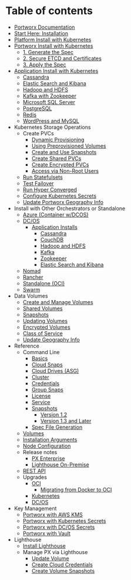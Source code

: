 # Table of contents

* [Portworx Documentation](README.md)
* [Start Here: Installation](begin-your-installation.md)
* [Platform Install with Kubernetes](installation.md)
* [Portworx Install with Kubernetes](kubernetes-portworx-install/README.md)
  * [1. Generate the Spec](kubernetes-portworx-install/1b.-parameter-notes.md)
  * [2. Secure ETCD and Certificates](kubernetes-portworx-install/2.-secure-etcd-and-certificates.md)
  * [3. Apply the Spec](kubernetes-portworx-install/4.-apply-the-spec.md)
* [Application Install with Kubernetes](container-app-installs/README.md)
  * [Cassandra](container-app-installs/cassandra.md)
  * [Elastic Search and Kibana](container-app-installs/elastic-search-and-kibana.md)
  * [Hadoop and HDFS](container-app-installs/hadoop-and-hdfs.md)
  * [Kafka with Zookeeper](container-app-installs/kafka.md)
  * [Microsoft SQL Server](container-app-installs/microsoft-sql-server.md)
  * [PostgreSQL](container-app-installs/postgresql.md)
  * [Redis](container-app-installs/redis.md)
  * [WordPress and MySQL](container-app-installs/wordpress-and-mysql.md)
* Kubernetes Storage Operations
  * Create PVCs
    * [Dynamic Provisioning](kubernetes-storage-operations/create-pvcs/dynamic-provisioning.md)
    * [Using Preprovisioned Volumes](kubernetes-storage-operations/create-pvcs/using-preprovisioned-volumes.md)
    * [Create and Use Snapshots](kubernetes-storage-operations/create-pvcs/create-and-use-snapshots.md)
    * [Create Shared PVCs](kubernetes-storage-operations/create-pvcs/create-shared-pvcs.md)
    * [Create Encrypted PVCs](kubernetes-storage-operations/create-pvcs/create-encrypted-pvcs.md)
    * [Access via Non-Root Users](kubernetes-storage-operations/create-pvcs/access-via-non-root-users.md)
  * [Run Statefulsets](kubernetes-storage-operations/run-statefulsets.md)
  * [Test Failover](kubernetes-storage-operations/test-failover.md)
  * [Run Hyper Converged](kubernetes-storage-operations/run-hyper-converged.md)
  * [Configure Kubernetes Secrets](kubernetes-storage-operations/configure-kubernetes-secrets.md)
  * [Update Portworx Geography Info](kubernetes-storage-operations/update-portworx-geography-info.md)
* Install with Other Orchestrators or Standalone
  * [Azure \(Container w/DCOS\)](other-platforms/azure-container-w-dcos.md)
  * [DC/OS](other-platforms/dc-os/README.md)
    * [Application Installs](other-platforms/dc-os/application-installs-on-dc-os/README.md)
      * [Cassandra](other-platforms/dc-os/application-installs-on-dc-os/cassandra.md)
      * [CouchDB](other-platforms/dc-os/application-installs-on-dc-os/couchdb.md)
      * [Hadoop and HDFS](other-platforms/dc-os/application-installs-on-dc-os/hadoop-and-hdfs.md)
      * [Kafka](other-platforms/dc-os/application-installs-on-dc-os/kafka.md)
      * [Zookeeper](other-platforms/dc-os/application-installs-on-dc-os/zookeeper.md)
      * [Elastic Search and Kibana](other-platforms/dc-os/application-installs-on-dc-os/elastic-search-and-kibana.md)
  * [Nomad](other-platforms/nomad.md)
  * [Rancher](other-platforms/rancher.md)
  * [Standalone \(OCI\)](other-platforms/oci.md)
  * [Swarm](other-platforms/swarm.md)
* Data Volumes
  * [Create and Manage Volumes](data-volumes/create-and-manage-volumes.md)
  * [Shared Volumes](data-volumes/shared-volumes.md)
  * [Snapshots](data-volumes/snapshots.md)
  * [Updating Volumes](data-volumes/updating-volumes.md)
  * [Encrypted Volumes](data-volumes/encrypted-volumes.md)
  * [Class of Service](data-volumes/class-of-service.md)
  * [Update Geography Info](data-volumes/update-portworx-geography-info.md)
* Reference
  * Command Line
    * [Basics](reference/command-line-reference/basics.md)
    * [Cloud Snaps](reference/command-line-reference/cloud-snaps.md)
    * [Cloud Drives \(ASG\)](reference/command-line-reference/cloud-drives-asg.md)
    * [Cluster](reference/command-line-reference/cluster.md)
    * [Credentials](reference/command-line-reference/host.md)
    * [Group Snaps](reference/command-line-reference/group-snaps.md)
    * [License](reference/command-line-reference/license.md)
    * [Service](reference/command-line-reference/service.md)
    * [Snapshots](reference/command-line-reference/snaps/README.md)
      * [Version 1.2](reference/command-line-reference/snaps/version-1.2.md)
      * [Version 1.3 and Later](reference/command-line-reference/snaps/version-1.3-and-later.md)
    * [Spec File Generation](reference/command-line-reference/1.-generate-the-spec.md)
  * [Volumes](reference/volumes.md)
  * [Installation Arguments](reference/installation-arguments.md)
  * [Node Configuration](reference/node-configuration.md)
  * Release notes
    * [PX Enterprise](reference/release-notes/px-enterprise.md)
    * [Lighthouse On-Premise](reference/release-notes/lighthouse-on-premise.md)
  * [REST API](reference/rest-api-reference.md)
  * Upgrades
    * [OCI](reference/upgrades/oci/README.md)
      * [Migrating from Docker to OCI](reference/upgrades/oci/migrating-from-docker-to-oci.md)
    * [Kubernetes](reference/upgrades/kubernetes.md)
    * [DC/OS](reference/upgrades/dc-os.md)
* Key Management
  * [Portworx with AWS KMS](key-management/portworx-with-aws-kms.md)
  * [Portworx with Kubernetes Secrets](key-management/portwrox-with-kubernetes-secrets.md)
  * [Portworx with DC/OS Secrets](key-management/portwrox-with-dc-os-secrets.md)
  * [Portworx with Vault](key-management/portwrox-with-vault.md)
* Lighthouse
  * [Install Lighthouse](lighthouse/install-lighthouse.md)
  * Manage PX via Lighthouse
    * [Update Volume](lighthouse/manage-px-via-lighthouse/update-volume.md)
    * [Create Cloud Credentials](lighthouse/manage-px-via-lighthouse/create-cloud-credentials.md)
    * [Create Volume Snapshots](lighthouse/manage-px-via-lighthouse/create-volume-snapshots.md)

